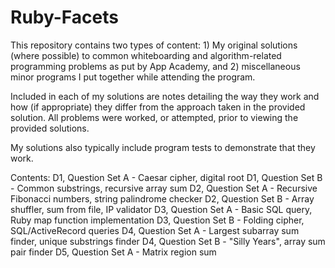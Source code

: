 Ruby-Facets
===========

This repository contains two types of content: 1) My original solutions (where
possible) to common whiteboarding and algorithm-related programming problems as
put by App Academy, and 2) miscellaneous minor programs I put together while
attending the program.

Included in each of my solutions are notes detailing the way they work and how
(if appropriate) they differ from the approach taken in the provided solution.
All problems were worked, or attempted, prior to viewing the provided solutions.

My solutions also typically include program tests to demonstrate that they work.

Contents:
D1, Question Set A - Caesar cipher, digital root
D1, Question Set B - Common substrings, recursive array sum
D2, Question Set A - Recursive Fibonacci numbers, string palindrome checker
D2, Question Set B - Array shuffler, sum from file, IP validator
D3, Question Set A - Basic SQL query, Ruby map function implementation
D3, Question Set B - Folding cipher, SQL/ActiveRecord queries
D4, Question Set A - Largest subarray sum finder, unique substrings finder
D4, Question Set B - "Silly Years", array sum pair finder
D5, Question Set A - Matrix region sum